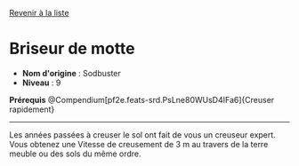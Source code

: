 [Revenir à la liste](..)

# Briseur de motte

 * **Nom d'origine** : Sodbuster
 * **Niveau** : 9


<p><span id="ctl00_MainContent_DetailedOutput"><strong>Prérequis</strong> @Compendium[pf2e.feats-srd.PsLne80WUsD4IFa6]{Creuser rapidement}<br></span></p>
<hr>
<p>Les années passées à creuser le sol ont fait de vous un creuseur expert. Vous obtenez une Vitesse de creusement de 3 m au travers de la terre meuble ou des sols du même ordre.&nbsp;</p>